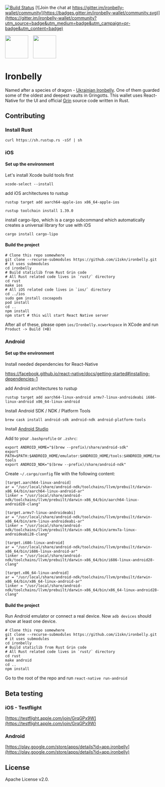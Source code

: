 [![Build Status](https://travis-ci.com/cyclefortytwo/ironbelly.svg?branch=master)](https://travis-ci.com/cyclefortytwo/ironbelly)
[![Join the chat at https://gitter.im/ironbelly-wallet/community](https://badges.gitter.im/ironbelly-wallet/community.svg)](https://gitter.im/ironbelly-wallet/community?utm_source=badge&utm_medium=badge&utm_campaign=pr-badge&utm_content=badge)

<a href="https://apps.apple.com/us/app/ironbelly/id1475413396" target="_blank"><img height="75" src="https://ironbelly.app/assets/appstore.png"></a>&nbsp;&nbsp;&nbsp;
<a href="https://play.google.com/store/apps/details?id=app.ironbelly"><img height="75" src="https://ironbelly.app/assets/playstore.png"/></a>


# Ironbelly

Named after a species of dragon - [Ukrainian Ironbelly](http://harrypotter.wikia.com/wiki/Ukrainian_Ironbelly). One of them guarded some of the oldest and deepest vaults in Gringotts.
This wallet uses React-Native for the UI and official [Grin](https://github.com/mimblewimble/grin/) source code written in Rust.

## Contributing
### Install Rust
`curl https://sh.rustup.rs -sSf | sh`


### iOS
#### Set up the environment

Let's install Xcode build tools first

`xcode-select --install`

add iOS architectures to rustup

`rustup target add aarch64-apple-ios x86_64-apple-ios`

`rustup toolchain install 1.39.0`

install cargo-lipo, which is a cargo subcommand which automatically creates a universal library for use with iOS

`cargo install cargo-lipo`

#### Build the project

```
# Clone this repo somewhere
git clone --recurse-submodules https://github.com/i1skn/ironbelly.git # it uses submodules
cd ironbelly
# Build staticlib from Rust Grin code
# All Rust related code lives in `rust/` directory
cd rust
make ios
# All iOS related code lives in `ios/` directory
cd ../ios
sudo gem install cocoapods
pod install
cd ..
npm install
npm start # this will start React Native server
```

After all of these, please open `ios/Ironbelly.xcworkspace` in XCode and run `Product -> Build (⌘B)`

### Android
#### Set up the environment

Install needed dependencies for React-Native

https://facebook.github.io/react-native/docs/getting-started#installing-dependencies-1

add Android architectures to rustup

`rustup target add aarch64-linux-android armv7-linux-androideabi i686-linux-android x86_64-linux-android`

Install Android SDK / NDK / Platform Tools
```
brew cask install android-sdk android-ndk android-platform-tools
```

Install [Android Studio](https://developer.android.com/studio)

Add to your `.bashprofile` or `.zshrc`:
```
export ANDROID_HOME="$(brew --prefix)/share/android-sdk"
export PATH=$PATH:$ANDROID_HOME/emulator:$ANDROID_HOME/tools:$ANDROID_HOME/tools/bin:$ANDROID_HOME/platform-tools
export ANDROID_NDK="$(brew --prefix)/share/android-ndk"
```

Create `~/.cargo/config` file with the following content:
```
[target.aarch64-linux-android]
ar = "/usr/local/share/android-ndk/toolchains/llvm/prebuilt/darwin-x86_64/bin/aarch64-linux-android-ar"
linker = "/usr/local/share/android-ndk/toolchains/llvm/prebuilt/darwin-x86_64/bin/aarch64-linux-android28-clang"

[target.armv7-linux-androideabi]
ar = "/usr/local/share/android-ndk/toolchains/llvm/prebuilt/darwin-x86_64/bin/arm-linux-androideabi-ar"
linker = "/usr/local/share/android-ndk/toolchains/llvm/prebuilt/darwin-x86_64/bin/armv7a-linux-androideabi28-clang"

[target.i686-linux-android]
ar = "/usr/local/share/android-ndk/toolchains/llvm/prebuilt/darwin-x86_64/bin/i686-linux-android-ar"
linker = "/usr/local/share/android-ndk/toolchains/llvm/prebuilt/darwin-x86_64/bin/i686-linux-android28-clang"

[target.x86_64-linux-android]
ar = "/usr/local/share/android-ndk/toolchains/llvm/prebuilt/darwin-x86_64/bin/x86_64-linux-android-ar"
linker = "/usr/local/share/android-ndk/toolchains/llvm/prebuilt/darwin-x86_64/bin/x86_64-linux-android28-clang"
```

#### Build the project
Run Android emulator or connect a real device. Now `adb devices` should show at least one device.

```
# Clone this repo somewhere
git clone --recurse-submodules https://github.com/i1skn/ironbelly.git # it uses submodules
cd ironbelly
# Build staticlib from Rust Grin code
# All Rust related code lives in `rust/` directory
cd rust
make android
cd ..
npm install
```
Go to the root of the repo and run `react-native run-android`

## Beta testing
### iOS - Testflight
[https://testflight.apple.com/join/GrqGPx9W](https://testflight.apple.com/join/GrqGPx9W)
### Android
[https://play.google.com/store/apps/details?id=app.ironbelly](https://play.google.com/store/apps/details?id=app.ironbelly)

## License

Apache License v2.0.
